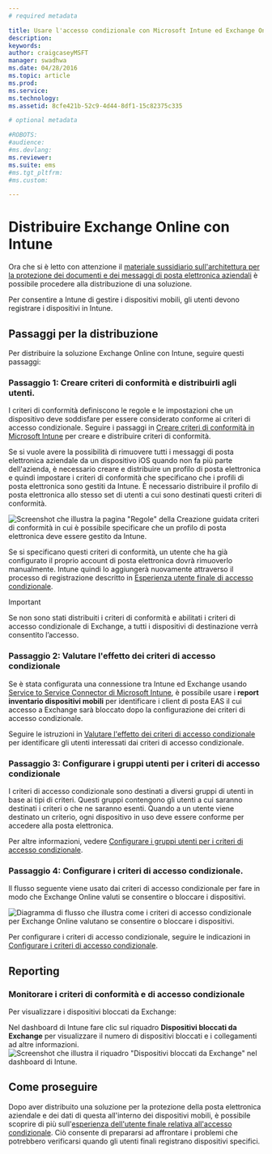 ```yaml
---
# required metadata

title: Usare l'accesso condizionale con Microsoft Intune ed Exchange Online
description:
keywords:
author: craigcaseyMSFT
manager: swadhwa
ms.date: 04/28/2016
ms.topic: article
ms.prod:
ms.service:
ms.technology:
ms.assetid: 8cfe421b-52c9-4d44-8df1-15c82375c335

# optional metadata

#ROBOTS:
#audience:
#ms.devlang:
ms.reviewer: 
ms.suite: ems
#ms.tgt_pltfrm:
#ms.custom:

---
```


# Distribuire Exchange Online con Intune

Ora che si è letto con attenzione il [materiale sussidiario sull'architettura per la protezione dei documenti e dei messaggi di posta elettronica aziendali](../Solutions/architecture-guidance-for-protecting-company-email-and-documents.md) è possibile procedere alla distribuzione di una soluzione.

Per consentire a Intune di gestire i dispositivi mobili, gli utenti devono registrare i dispositivi in Intune.

## Passaggi per la distribuzione
Per distribuire la soluzione Exchange Online con Intune, seguire questi passaggi:

### Passaggio 1: Creare criteri di conformità e distribuirli agli utenti.
I criteri di conformità definiscono le regole e le impostazioni che un dispositivo deve soddisfare per essere considerato conforme ai criteri di accesso condizionale. Seguire i passaggi in [Creare criteri di conformità in Microsoft Intune](https://stage.docs.microsoft.com/en-us/intune/deployuse/create-a-device-compliance-policy-in-microsoft-intune) per creare e distribuire criteri di conformità.

Se si vuole avere la possibilità di rimuovere tutti i messaggi di posta elettronica aziendale da un dispositivo iOS quando non fa più parte dell'azienda, è necessario creare e distribuire un profilo di posta elettronica e quindi impostare i criteri di conformità che specificano che i profili di posta elettronica sono gestiti da Intune. È necessario distribuire il profilo di posta elettronica allo stesso set di utenti a cui sono destinati questi criteri di conformità.

![Screenshot che illustra la pagina "Regole" della Creazione guidata criteri di conformità in cui è possibile specificare che un profilo di posta elettronica deve essere gestito da Intune.](./media/ProtectEmail/Hybrid-Onprem-ExchSrvr-Wizard6.PNG)

Se si specificano questi criteri di conformità, un utente che ha già configurato il proprio account di posta elettronica dovrà rimuoverlo manualmente. Intune quindi lo aggiungerà nuovamente attraverso il processo di registrazione descritto in [Esperienza utente finale di accesso condizionale](../Solutions/end-user-experience-conditional-access.md).

> [!IMPORTANT]
> Se non sono stati distribuiti i criteri di conformità e abilitati i criteri di accesso condizionale di Exchange, a tutti i dispositivi di destinazione verrà consentito l’accesso.

### Passaggio 2: Valutare l'effetto dei criteri di accesso condizionale
Se è stata configurata una connessione tra Intune ed Exchange usando [Service to Service Connector di Microsoft Intune](https://stage.docs.microsoft.com/en-us/intune/deployuse/intune-service-to-service-exchange-connector), è possibile usare i **report inventario dispositivi mobili** per identificare i client di posta EAS il cui accesso a Exchange sarà bloccato dopo la configurazione dei criteri di accesso condizionale.

Seguire le istruzioni in [Valutare l'effetto dei criteri di accesso condizionale](https://stage.docs.microsoft.com/en-us/intune/deployuse/restrict-access-to-exchange-online-with-microsoft-intune#configure-conditional-access) per identificare gli utenti interessati dai criteri di accesso condizionale.

### Passaggio 3: Configurare i gruppi utenti per i criteri di accesso condizionale
I criteri di accesso condizionale sono destinati a diversi gruppi di utenti in base ai tipi di criteri. Questi gruppi contengono gli utenti a cui saranno destinati i criteri o che ne saranno esenti. Quando a un utente viene destinato un criterio, ogni dispositivo in uso deve essere conforme per accedere alla posta elettronica.

Per altre informazioni, vedere [Configurare i gruppi utenti per i criteri di accesso condizionale](https://stage.docs.microsoft.com/en-us/intune/deployuse/restrict-access-to-exchange-online-with-microsoft-intune#configure-conditional-access).

### Passaggio 4: Configurare i criteri di accesso condizionale.
Il flusso seguente viene usato dai criteri di accesso condizionale per fare in modo che Exchange Online valuti se consentire o bloccare i dispositivi.

![Diagramma di flusso che illustra come i criteri di accesso condizionale per Exchange Online valutano se consentire o bloccare i dispositivi.](./media/ProtectEmail/conditional-access-8-1.png)

Per configurare i criteri di accesso condizionale, seguire le indicazioni in [Configurare i criteri di accesso condizionale](https://stage.docs.microsoft.com/en-us/intune/deployuse/restrict-access-to-exchange-online-with-microsoft-intune#configure-conditional-access).



## Reporting

### Monitorare i criteri di conformità e di accesso condizionale
Per visualizzare i dispositivi bloccati da Exchange:

Nel dashboard di Intune fare clic sul riquadro **Dispositivi bloccati da Exchange** per visualizzare il numero di dispositivi bloccati e i collegamenti ad altre informazioni.
![Screenshot che illustra il riquadro "Dispositivi bloccati da Exchange" nel dashboard di Intune.](./media/ProtectEmail/intune-sa-6blocked-devices.PNG)



## Come proseguire
Dopo aver distribuito una soluzione per la protezione della posta elettronica aziendale e dei dati di questa all'interno dei dispositivi mobili, è possibile scoprire di più sull'[esperienza dell'utente finale relativa all'accesso condizionale](../Solutions/end-user-experience-conditional-access.md). Ciò consente di prepararsi ad affrontare i problemi che potrebbero verificarsi quando gli utenti finali registrano dispositivi specifici.


<!--HONumber=Apr16_HO2-->


